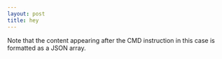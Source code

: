 ```yaml
---
layout: post
title: hey
---
```


Note that the content appearing after the CMD instruction in this case is formatted as a JSON array.
